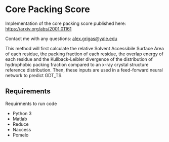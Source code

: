 # Core Packing Score
Implementation of the core packing score published here: https://arxiv.org/abs/2001.01161

Contact me with any questions: alex.grigas@yale.edu

This method will first calculate the relative Solvent Accessibile Surface Area of each residue, the packing fraction of each residue, the overlap energy of each residue and the Kullback-Leibler divergence of the distribution of hydrophobic packing fraction compared to an x-ray crystal structure reference distribution. Then, these inputs are used in a feed-forward neural network to predict GDT_TS.

## Requirements
Requirments to run code

- Python 3
- Matlab
- Reduce
- Naccess
- Pomelo
